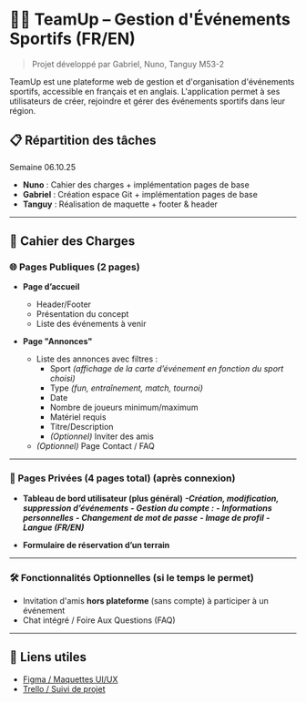 # 🏃‍♂️ TeamUp – Gestion d'Événements Sportifs (FR/EN)

> Projet développé par Gabriel, Nuno, Tanguy M53-2

TeamUp est une plateforme web de gestion et d'organisation d'événements sportifs, accessible en français et en anglais. L'application permet à ses utilisateurs de créer, rejoindre et gérer des événements sportifs dans leur région.

## 📋 Répartition des tâches

Semaine 06.10.25

- **Nuno** : Cahier des charges + implémentation pages de base  
- **Gabriel** : Création espace Git + implémentation pages de base  
- **Tanguy** : Réalisation de maquette + footer & header  


---

## 📄 Cahier des Charges

### 🌐 Pages Publiques (2 pages)

- **Page d’accueil**
  - Header/Footer
  - Présentation du concept
  - Liste des événements à venir

- **Page "Annonces"**
  - Liste des annonces avec filtres :
    - Sport *(affichage de la carte d’événement en fonction du sport choisi)*
    - Type *(fun, entraînement, match, tournoi)*
    - Date
    - Nombre de joueurs minimum/maximum
    - Matériel requis
    - Titre/Description
    - *(Optionnel)* Inviter des amis
  - *(Optionnel)* Page Contact / FAQ

---

### 🔐 Pages Privées (4 pages total) (après connexion)

- **Tableau de bord utilisateur (plus général)**
        ***-Création, modification, suppression d’événements***
        ***- Gestion du compte :***
            ***- Informations personnelles***
            ***- Changement de mot de passe***
            ***- Image de profil***
            ***- Langue (FR/EN)***

- **Formulaire de réservation d’un terrain**

---

### 🛠️ Fonctionnalités Optionnelles (si le temps le permet)

- Invitation d'amis **hors plateforme** (sans compte) à participer à un événement
- Chat intégré / Foire Aux Questions (FAQ)

---

## 🔗 Liens utiles

- [Figma / Maquettes UI/UX](#)
- [Trello / Suivi de projet](#)

